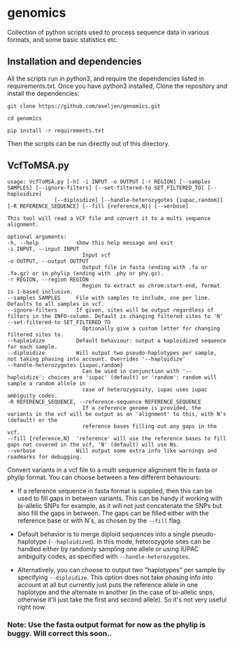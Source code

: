 # genomics
Collection of python scripts used to process sequence data in various formats, and some basic statistics etc.

## Installation and dependencies

All the scripts run in python3, and require the dependencies listed in requirements.txt. Once you have python3 installed, Clone the repository and install the dependencies:

	git clone https://github.com/axeljen/genomics.git
	
	cd genomics

	pip install -r requirements.txt


Then the scripts can be run directly out of this directory.

## VcfToMSA.py

	usage: VcfToMSA.py [-h] -i INPUT -o OUTPUT [-r REGION] [--samples SAMPLES] [--ignore-filters] [--set-filtered-to SET_FILTERED_TO] [--haploidize]
                   [--diploidize] [--handle-heterozygotes {iupac,random}] [-R REFERENCE_SEQUENCE] [--fill {reference,N}] [--verbose]

	This tool will read a VCF file and convert it to a multi sequence alignment.

	optional arguments:
	-h, --help            show this help message and exit
	-i INPUT, --input INPUT
							Input vcf
	-o OUTPUT, --output OUTPUT
							Output file in fasta (ending with .fa or .fa.gz) or in phylip (ending with .phy or phy.gz).
	-r REGION, --region REGION
							Region to extract as chrom:start-end, format is 1-based inclusive.
	--samples SAMPLES     File with samples to include, one per line. Defaults to all samples in vcf.
	--ignore-filters      If given, sites will be output regardless of filters in the INFO-column. Default is changing filtered sites to 'N'
	--set-filtered-to SET_FILTERED_TO
							Optionally give a custom letter for changing filtered sites to.
	--haploidize          Default behaviour: output a haploidized sequence for each sample.
	--diploidize          Will output two pseudo-haplotypes per sample, not taking phasing into account. Overrides '--haploidize'
	--handle-heterozygotes {iupac,random}
							Can be used in conjunction with '--haploidize': choices are 'iupac' (default) or 'random': random will sample a random allele in
							case of heterozygosity, iupac uses iupac ambiguity codes.
	-R REFERENCE_SEQUENCE, --reference-sequence REFERENCE_SEQUENCE
							If a reference genome is provided, the variants in the vcf will be output as an 'alignment' to this, with N's (default) or the
							reference bases filling out any gaps in the vcf.
	--fill {reference,N}  'reference' will use the reference bases to fill gaps not covered in the vcf, 'N' (default) will use Ns.
	--verbose             Will output some extra info like warnings and roadmarks for debugging.

Convert variants in a vcf file to a multi sequence alignment file in fasta or phylip format. You can choose between a few different behaviours:

* If a reference sequence in fasta format is supplied, then this can be used to fill gaps in between variants. This can be handy if working with bi-allelic SNPs for example, as it will not just concatenate the SNPs but also fill the gaps in between. The gaps can be filled either with the reference base or with N's, as chosen by the `--fill` flag.

* Default behavior is to merge diploid sequences into a single pseudo-haplotype (`--haploidized`). In this mode, heterozygote sites can be handled either by randomly sampling one allele or using IUPAC ambiguity codes, as specified with `--handle-heterozygotes`.

* Alternatively, you can choose to output two "haplotypes" per sample by specifying `--diploidize`. This option does not take phasing info into account at all but currently just puts the reference allele in one haplotype and the alternate in another (in the case of bi-allelic snps, otherwise it'll just take the first and second allele). So it's not very useful right now.

### Note: Use the fasta output format for now as the phylip is buggy. Will correct this soon..
